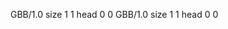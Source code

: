 <gs-board without-header> GBB/1.0
size 1 1
head 0 0
 </gs-board>
<gs-board without-header> GBB/1.0
size 1 1
head 0 0 </gs-board>